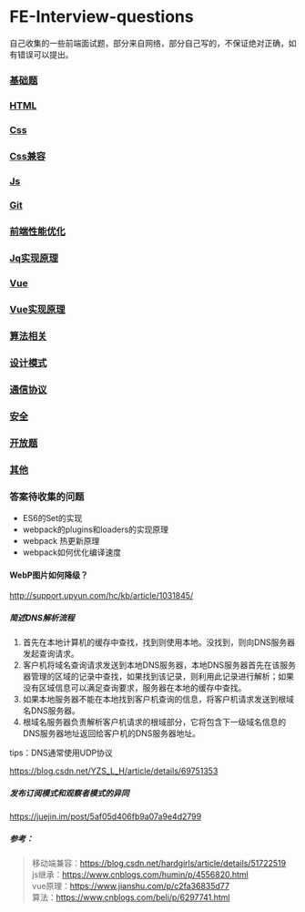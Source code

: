 # FE-Interview-questions
自己收集的一些前端面试题，部分来自网络，部分自己写的，不保证绝对正确，如有错误可以提出。


### [基础题](./基础题.md)

### [HTML](./HTML.md)

### [Css](./Css.md)

### [Css兼容](./Css兼容.md)

### [Js](./Js.md)

### [Git](./Git/Git.md)

### [前端性能优化](./前端性能优化.md)

### [Jq实现原理](./Jq实现原理.md)

### [Vue](./Vue.md)

### [Vue实现原理](./Vue原理.md)

### [算法相关](./算法.md)

### [设计模式](./设计模式.md)

### [通信协议](./通信协议/通信协议.md)

### [安全](./安全.md)

### [开放题](./开放题.md)

### [其他](./其他.md)

### 答案待收集的问题

- ES6的Set的实现
- webpack的plugins和loaders的实现原理
- webpack 热更新原理
- webpack如何优化编译速度

#### WebP图片如何降级？
http://support.upyun.com/hc/kb/article/1031845/

##### 简述DNS解析流程
1. 首先在本地计算机的缓存中查找，找到则使用本地。没找到，则向DNS服务器发起查询请求。
2. 客户机将域名查询请求发送到本地DNS服务器，本地DNS服务器首先在该服务器管理的区域的记录中查找，如果找到该记录，则利用此记录进行解析；如果没有区域信息可以满足查询要求，服务器在本地的缓存中查找。
3. 如果本地服务器不能在本地找到客户机查询的信息，将客户机请求发送到根域名DNS服务器。
4. 根域名服务器负责解析客户机请求的根域部分，它将包含下一级域名信息的DNS服务器地址返回给客户机的DNS服务器地址。

tips：DNS通常使用UDP协议

https://blog.csdn.net/YZS_L_H/article/details/69751353


##### 发布订阅模式和观察者模式的异同
https://juejin.im/post/5af05d406fb9a07a9e4d2799



##### 参考：
> 移动端兼容：https://blog.csdn.net/hardgirls/article/details/51722519 <br>
> js继承：https://www.cnblogs.com/humin/p/4556820.html <br>
> vue原理：https://www.jianshu.com/p/c2fa36835d77 <br>
> 算法：https://www.cnblogs.com/beli/p/6297741.html <br>
